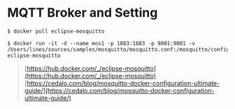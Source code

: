 # MQTT Broker and Setting 

```shell 
$ docker pull eclipse-mosquitto

$ docker run -it -d --name mos1 -p 1883:1883 -p 9001:9001 -v /Users/lines/sources/samples/mosquitto/mosquitto.conf:/mosquitto/config/mosquitto.conf eclipse-mosquitto
```

> [https://hub.docker.com/_/eclipse-mosquitto](https://hub.docker.com/_/eclipse-mosquitto)   
> [https://cedalo.com/blog/mosquitto-docker-configuration-ultimate-guide/](https://cedalo.com/blog/mosquitto-docker-configuration-ultimate-guide/)